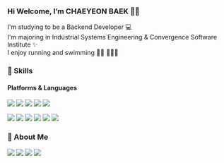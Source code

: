 ### Hi Welcome, I’m **CHAEYEON BAEK** ✋🏻
<p>
  I'm studying to be a Backend Developer 💻<br/>
  I'm majoring in Industrial Systems Engineering & Convergence Software Institute ✨<br/>
  I enjoy running and swimming 🏃🏻 🏊🏻‍♂️<br/>
</p>



### 💪 Skills
#### Platforms & Languages
<p>
<img src="https://img.shields.io/badge/SpringBoot-6DB33F?style=flat-square&logo=SpringBoot&logoColor=white"/>
<img src="https://img.shields.io/badge/Node.js-339933?style=flat-square&logo=Node.js&logoColor=white"/>
<img src="https://img.shields.io/badge/Django-092E20?style=flat-square&logo=Django&logoColor=white"/>
<img src="https://img.shields.io/badge/Flask-000000?style=flat-square&logo=Flask&logoColor=white"/>
<img src="https://img.shields.io/badge/React-61DAFB?style=flat-square&logo=React&logoColor=white"/>
</p>
<p>
<img src="https://img.shields.io/badge/Java-007396?style=flat-square&logo=Eclipse IDE&logoColor=white"/>
<img src="https://img.shields.io/badge/Python-3776AB?style=flat-square&logo=Python&logoColor=white"/>
<img src="https://img.shields.io/badge/JavaScript-F7DF1E?style=flat-square&logo=Eclipse IDE&logoColor=white"/>
<img src="https://img.shields.io/badge/MySQL-4479A1?style=flat-square&logo=MySQL&logoColor=white"/>
<img src="https://img.shields.io/badge/AWS-FF9900?style=flat-square&logo=Amazon EC2&logoColor=white"/>
<img src="https://img.shields.io/badge/Docker-2496ED?style=flat-square&logo=Docker&logoColor=white"/>

</p>

### 🐶 About Me
<p>
<a href="mailto:codusl0422@gmail.com" target="_blank"><img src="https://img.shields.io/badge/Gmail-EA4335?style=flat-square&logo=Gmail&logoColor=white"/></a>
<a href="https://bedecked-distance-9a3.notion.site/a7895a081460467d8a706b73032abfd1" target="_blank"><img src="https://img.shields.io/badge/Notion-000000?style=flat-square&logo=Notion&logoColor=#03C75A"/></a>
<a href="https://seolki-log.tistory.com/" target="_blank"><img src="https://img.shields.io/badge/Tistory-09B3AF?style=flat-square&logo=Tistory&logoColor=#03C75A"/></a>
<a href="https://www.instagram.com/100_cy/" target="_blank"><img src="https://img.shields.io/badge/Instagram-FFC4D4?style=flat-square&logo=Instagram&logoColor=#03C75A"/></a>
</p>

